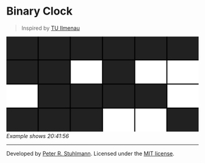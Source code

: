 # Binary Clock

> Inspired by [TU Ilmenau](https://stura.tu-ilmenau.de/fileadmin/StuRa/Downloads/StuRapport/2011/StuRapport_2011_08.pdf)

![Screenshot](./screenshot.png)
_Example shows 20:41:56_

---

Developed by [Peter R. Stuhlmann](https://peter-stuhlmann-webentwicklung.de).
Licensed under the [MIT license](./LICENSE).
